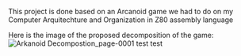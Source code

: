 This project is done based on an Arcanoid game we had to do on my Computer Arquitechture and Organization in Z80 assembly language

Here is the image of the proposed decomposition of the game:
![Arkanoid Decompostion_page-0001](https://github.com/user-attachments/assets/12930776-7f3d-4442-9bbe-32149daccec9)
test test 
